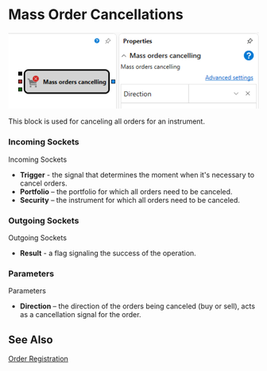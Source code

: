 # Mass Order Cancellations

![Designer Mass Cancellations 00](../../../../../../images/designer_mass_cancellations_00.png)

This block is used for canceling all orders for an instrument.

### Incoming Sockets

Incoming Sockets

- **Trigger** - the signal that determines the moment when it's necessary to cancel orders.
- **Portfolio** – the portfolio for which all orders need to be canceled.
- **Security** – the instrument for which all orders need to be canceled.

### Outgoing Sockets

Outgoing Sockets

- **Result** - a flag signaling the success of the operation.

### Parameters

Parameters

- **Direction** – the direction of the orders being canceled (buy or sell), acts as a cancellation signal for the order.

## See Also

[Order Registration](register_order.md)
